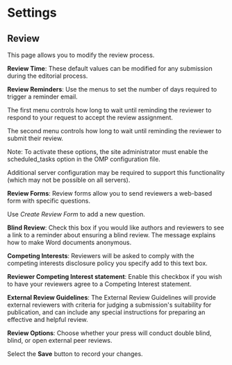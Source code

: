 # Settings
## Review

This page allows you to modify the review process.

**Review Time**: These default values can be modified for any submission during the editorial process.

**Review Reminders**: Use the menus to set the number of days required to trigger a reminder email. 

The first menu controls how long to wait until reminding the reviewer to respond to your request to accept the review assignment.

The second menu controls how long to wait until reminding the reviewer to submit their review.

Note: To activate these options, the site administrator must enable the scheduled_tasks option in the OMP configuration file. 

Additional server configuration may be required to support this functionality (which may not be possible on all servers).

**Review Forms**: Review forms allow you to send reviewers a web-based form with specific questions.

Use *Create Review Form* to add a new question.

**Blind Review**: Check this box if you would like authors and reviewers to see a link to a reminder about ensuring a blind review. The message explains how to make Word documents anonymous.

**Competing Interests**: Reviewers will be asked to comply with the competing interests disclosure policy you specify add to this text box.

**Reviewer Competing Interest statement**: Enable this checkbox if you wish to have your reviewers agree to a Competing Interest statement.

**External Review Guidelines**: The External Review Guidelines will provide external reviewers with criteria for judging a submission's suitability for publication, and can include any special instructions for preparing an effective and helpful review.

**Review Options**: Choose whether your press will conduct double blind, blind, or open external peer reviews.

Select the **Save** button to record your changes.
